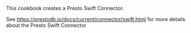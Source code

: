This cookbook creates a Presto Swift Connector.

See https://prestodb.io/docs/current/connector/swift.html for more details about the Presto Swift Connector
